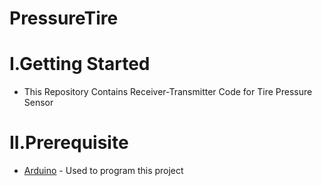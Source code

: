 # PressureTire

# I.Getting Started
* This Repository Contains Receiver-Transmitter Code for Tire Pressure Sensor

# II.Prerequisite 
* [Arduino](arduino.cc) - Used to program this project 
